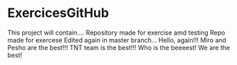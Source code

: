 # ExercicesGitHub
This project will contain....
Repository made for exercise amd testing
Repo made for exercese
Edited again in master branch...
Hello, again!!!
Miro and Pesho are the best!!!
TNT team is the best!!!
Who is the beeeest!
We are the best!

